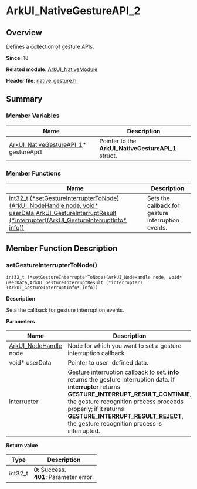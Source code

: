 # ArkUI_NativeGestureAPI_2
<!--Kit: ArkUI-->
<!--Subsystem: ArkUI-->
<!--Owner: @jiangtao92-->
<!--Designer: @piggyguy-->
<!--Tester: @songyanhong-->
<!--Adviser: @HelloCrease-->

## Overview

Defines a collection of gesture APIs.

**Since**: 18

**Related module**: [ArkUI_NativeModule](capi-arkui-nativemodule.md)

**Header file**: [native_gesture.h](capi-native-gesture-h.md)

## Summary

### Member Variables

| Name                                       | Description|
|-------------------------------------------| -- |
| [ArkUI_NativeGestureAPI_1](capi-arkui-nativemodule-arkui-nativegestureapi-1.md)* gestureApi1 | Pointer to the **ArkUI_NativeGestureAPI_1** struct.|


### Member Functions

| Name| Description|
| -- | -- |
| [int32_t (\*setGestureInterrupterToNode)(ArkUI_NodeHandle node, void* userData,ArkUI_GestureInterruptResult (\*interrupter)(ArkUI_GestureInterruptInfo* info))](#setgestureinterruptertonode) | Sets the callback for gesture interruption events.|

## Member Function Description

### setGestureInterrupterToNode()

```
int32_t (*setGestureInterrupterToNode)(ArkUI_NodeHandle node, void* userData,ArkUI_GestureInterruptResult (*interrupter)(ArkUI_GestureInterruptInfo* info))
```

**Description**


Sets the callback for gesture interruption events.

**Parameters**

| Name                      | Description|
|---------------------------| -- |
| [ArkUI_NodeHandle](capi-arkui-nativemodule-arkui-node8h.md) node | Node for which you want to set a gesture interruption callback.|
| void* userData            | Pointer to user-defined data.|
| interrupter               | Gesture interruption callback to set. **info** returns the gesture interruption data. If **interrupter** returns **GESTURE_INTERRUPT_RESULT_CONTINUE**, the gesture recognition process proceeds properly; if it returns **GESTURE_INTERRUPT_RESULT_REJECT**, the gesture recognition process is interrupted.|

**Return value**

| Type| Description|
| -- | -- |
| int32_t | **0**: Success.<br>            **401**: Parameter error.|
